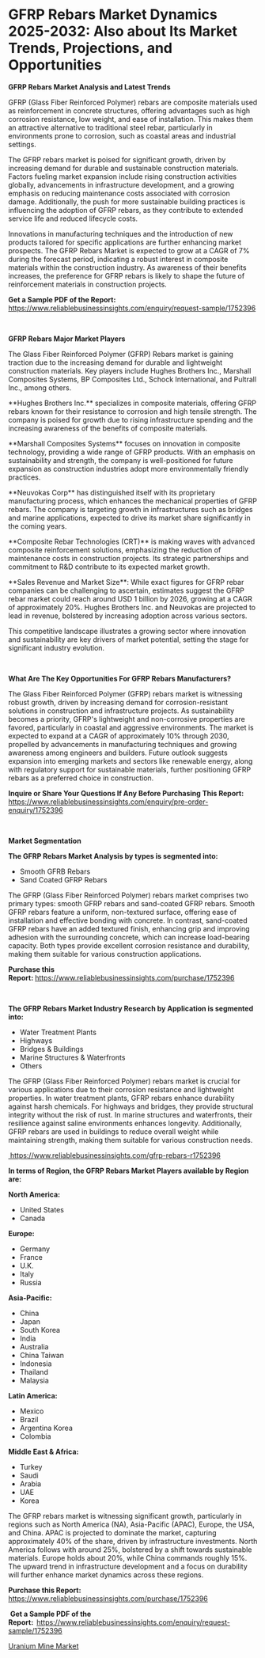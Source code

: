 <p><h1>GFRP Rebars Market Dynamics 2025-2032: Also about Its Market Trends, Projections, and Opportunities</h1></p><p><strong>GFRP Rebars Market Analysis and Latest Trends</strong></p>
<p><p>GFRP (Glass Fiber Reinforced Polymer) rebars are composite materials used as reinforcement in concrete structures, offering advantages such as high corrosion resistance, low weight, and ease of installation. This makes them an attractive alternative to traditional steel rebar, particularly in environments prone to corrosion, such as coastal areas and industrial settings.</p><p>The GFRP rebars market is poised for significant growth, driven by increasing demand for durable and sustainable construction materials. Factors fueling market expansion include rising construction activities globally, advancements in infrastructure development, and a growing emphasis on reducing maintenance costs associated with corrosion damage. Additionally, the push for more sustainable building practices is influencing the adoption of GFRP rebars, as they contribute to extended service life and reduced lifecycle costs.</p><p>Innovations in manufacturing techniques and the introduction of new products tailored for specific applications are further enhancing market prospects. The GFRP Rebars Market is expected to grow at a CAGR of 7% during the forecast period, indicating a robust interest in composite materials within the construction industry. As awareness of their benefits increases, the preference for GFRP rebars is likely to shape the future of reinforcement materials in construction projects.</p></p>
<p><strong>Get a Sample PDF of the Report:&nbsp;</strong> <a href="https://www.reliablebusinessinsights.com/enquiry/request-sample/1752396?utm_campaign=2446&utm_medium=2&utm_source=Github&utm_content=ia&utm_term=06032025&utm_id=gfrp-rebars">https://www.reliablebusinessinsights.com/enquiry/request-sample/1752396</a></p>
<p>&nbsp;</p>
<p><strong>GFRP Rebars Major Market Players</strong></p>
<p><p>The Glass Fiber Reinforced Polymer (GFRP) Rebars market is gaining traction due to the increasing demand for durable and lightweight construction materials. Key players include Hughes Brothers Inc., Marshall Composites Systems, BP Composites Ltd., Schock International, and Pultrall Inc., among others.</p><p>**Hughes Brothers Inc.** specializes in composite materials, offering GFRP rebars known for their resistance to corrosion and high tensile strength. The company is poised for growth due to rising infrastructure spending and the increasing awareness of the benefits of composite materials. </p><p>**Marshall Composites Systems** focuses on innovation in composite technology, providing a wide range of GFRP products. With an emphasis on sustainability and strength, the company is well-positioned for future expansion as construction industries adopt more environmentally friendly practices.</p><p>**Neuvokas Corp** has distinguished itself with its proprietary manufacturing process, which enhances the mechanical properties of GFRP rebars. The company is targeting growth in infrastructures such as bridges and marine applications, expected to drive its market share significantly in the coming years.</p><p>**Composite Rebar Technologies (CRT)** is making waves with advanced composite reinforcement solutions, emphasizing the reduction of maintenance costs in construction projects. Its strategic partnerships and commitment to R&D contribute to its expected market growth.</p><p>**Sales Revenue and Market Size**: While exact figures for GFRP rebar companies can be challenging to ascertain, estimates suggest the GFRP rebar market could reach around USD 1 billion by 2026, growing at a CAGR of approximately 20%. Hughes Brothers Inc. and Neuvokas are projected to lead in revenue, bolstered by increasing adoption across various sectors.</p><p>This competitive landscape illustrates a growing sector where innovation and sustainability are key drivers of market potential, setting the stage for significant industry evolution.</p></p>
<p>&nbsp;</p>
<p><strong>What Are The Key Opportunities For GFRP Rebars Manufacturers?</strong></p>
<p><p>The Glass Fiber Reinforced Polymer (GFRP) rebars market is witnessing robust growth, driven by increasing demand for corrosion-resistant solutions in construction and infrastructure projects. As sustainability becomes a priority, GFRP's lightweight and non-corrosive properties are favored, particularly in coastal and aggressive environments. The market is expected to expand at a CAGR of approximately 10% through 2030, propelled by advancements in manufacturing techniques and growing awareness among engineers and builders. Future outlook suggests expansion into emerging markets and sectors like renewable energy, along with regulatory support for sustainable materials, further positioning GFRP rebars as a preferred choice in construction.</p></p>
<p><strong>Inquire or Share Your Questions If Any Before Purchasing This Report:</strong> <a href="https://www.reliablebusinessinsights.com/enquiry/pre-order-enquiry/1752396?utm_campaign=2446&utm_medium=2&utm_source=Github&utm_content=ia&utm_term=06032025&utm_id=gfrp-rebars">https://www.reliablebusinessinsights.com/enquiry/pre-order-enquiry/1752396</a></p>
<p>&nbsp;</p>
<p><strong>Market Segmentation</strong></p>
<p><strong>The GFRP Rebars Market Analysis by types is segmented into:</strong></p>
<p><ul><li>Smooth GFRB Rebars</li><li>Sand Coated GFRP Rebars</li></ul></p>
<p><p>The GFRP (Glass Fiber Reinforced Polymer) rebars market comprises two primary types: smooth GFRP rebars and sand-coated GFRP rebars. Smooth GFRP rebars feature a uniform, non-textured surface, offering ease of installation and effective bonding with concrete. In contrast, sand-coated GFRP rebars have an added textured finish, enhancing grip and improving adhesion with the surrounding concrete, which can increase load-bearing capacity. Both types provide excellent corrosion resistance and durability, making them suitable for various construction applications.</p></p>
<p><strong>Purchase this Report:&nbsp;</strong><a href="https://www.reliablebusinessinsights.com/purchase/1752396?utm_campaign=2446&utm_medium=2&utm_source=Github&utm_content=ia&utm_term=06032025&utm_id=gfrp-rebars">https://www.reliablebusinessinsights.com/purchase/1752396</a></p>
<p>&nbsp;</p>
<p><strong>The GFRP Rebars Market Industry Research by Application is segmented into:</strong></p>
<p><ul><li>Water Treatment Plants</li><li>Highways</li><li>Bridges & Buildings</li><li>Marine Structures & Waterfronts</li><li>Others</li></ul></p>
<p><p>The GFRP (Glass Fiber Reinforced Polymer) rebars market is crucial for various applications due to their corrosion resistance and lightweight properties. In water treatment plants, GFRP rebars enhance durability against harsh chemicals. For highways and bridges, they provide structural integrity without the risk of rust. In marine structures and waterfronts, their resilience against saline environments enhances longevity. Additionally, GFRP rebars are used in buildings to reduce overall weight while maintaining strength, making them suitable for various construction needs.</p></p>
<p><a href="https://www.reliablebusinessinsights.com/gfrp-rebars-r1752396?utm_campaign=2446&utm_medium=2&utm_source=Github&utm_content=ia&utm_term=06032025&utm_id=gfrp-rebars">&nbsp;https://www.reliablebusinessinsights.com/gfrp-rebars-r1752396</a></p>
<p><strong>In terms of Region, the GFRP Rebars Market Players available by Region are:</strong></p>
<p>
    <p> <strong> North America: </strong>
        <ul>
            <li>United States</li>
            <li>Canada</li>
        </ul>
        </p> 
    <p> <strong> Europe: </strong>
        <ul>
            <li>Germany</li>
            <li>France</li>
            <li>U.K.</li>
            <li>Italy</li>
            <li>Russia</li>
        </ul>
        </p> 
    <p> <strong> Asia-Pacific: </strong>
        <ul>
            <li>China</li>
            <li>Japan</li>
            <li>South Korea</li>
            <li>India</li>
            <li>Australia</li>
            <li>China Taiwan</li>
            <li>Indonesia</li>
            <li>Thailand</li>
            <li>Malaysia</li>
        </ul>
        </p> 
    <p> <strong> Latin America: </strong>
        <ul>
            <li>Mexico</li>
            <li>Brazil</li>
            <li>Argentina Korea</li>
            <li>Colombia</li>
        </ul>
        </p> 
    <p> <strong> Middle East & Africa: </strong>
        <ul>
            <li>Turkey</li>
            <li>Saudi</li>
            <li>Arabia</li>
            <li>UAE</li>
            <li>Korea</li>
        </ul>
    </p>
    </p>
<p><p>The GFRP rebars market is witnessing significant growth, particularly in regions such as North America (NA), Asia-Pacific (APAC), Europe, the USA, and China. APAC is projected to dominate the market, capturing approximately 40% of the share, driven by infrastructure investments. North America follows with around 25%, bolstered by a shift towards sustainable materials. Europe holds about 20%, while China commands roughly 15%. The upward trend in infrastructure development and a focus on durability will further enhance market dynamics across these regions.</p></p>
<p><strong>Purchase this Report: </strong><a href="https://www.reliablebusinessinsights.com/purchase/1752396?utm_campaign=2446&utm_medium=2&utm_source=Github&utm_content=ia&utm_term=06032025&utm_id=gfrp-rebars">https://www.reliablebusinessinsights.com/purchase/1752396</a></p>
<p>&nbsp;<strong>Get a Sample PDF of the Report:&nbsp;&nbsp;</strong><a href="https://www.reliablebusinessinsights.com/enquiry/request-sample/1752396?utm_campaign=2446&utm_medium=2&utm_source=Github&utm_content=ia&utm_term=06032025&utm_id=gfrp-rebars">https://www.reliablebusinessinsights.com/enquiry/request-sample/1752396</a></p>
<p><strong></strong></p>
<p><p><a href="https://github.com/gukenneth26571/Market-Research-Report-List-1/blob/main/uranium-mine-market.md?utm_campaign=2446&utm_medium=2&utm_source=Github&utm_content=ia&utm_term=06032025&utm_id=gfrp-rebars">Uranium Mine Market</a></p></p>